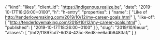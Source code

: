 {
  "kind": "likes",
  "client_id": "https://indigenous.realize.be",
  "date": "2019-10-17T18:26:00+0100",
  "h": "h-entry",
  "properties": {
    "name": [
      "Like of http://tenderlovemaking.com/2019/10/12/my-career-goals.html"
    ],
    "like-of": [
      "http://tenderlovemaking.com/2019/10/12/my-career-goals.html"
    ],
    "published": [
      "2019-10-17T18:26:00+0100"
    ]
  },
  "slug": "2019/10/6euur",
  "aliases": [
    "/mf2/f1897cd7-6d24-425c-8ed8-ee6adb9483af/"
  ]
}
